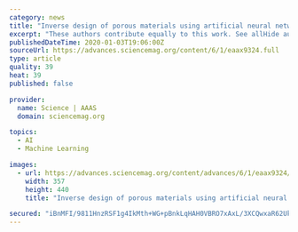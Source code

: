 ```yaml
---
category: news
title: "Inverse design of porous materials using artificial neural networks"
excerpt: "These authors contribute equally to this work. See allHide authors and affiliations Generating optimal nanomaterials using artificial neural networks can potentially lead to a notable revolution in future materials design. Although progress has been made in creating small and simple molecules, complex materials such as crystalline porous ..."
publishedDateTime: 2020-01-03T19:06:00Z
sourceUrl: https://advances.sciencemag.org/content/6/1/eaax9324.full
type: article
quality: 39
heat: 39
published: false

provider:
  name: Science | AAAS
  domain: sciencemag.org

topics:
  - AI
  - Machine Learning

images:
  - url: https://advances.sciencemag.org/content/advances/6/1/eaax9324/F6.medium.gif
    width: 357
    height: 440
    title: "Inverse design of porous materials using artificial neural networks"

secured: "iBnMFI/9811HnzRSF1g4IkMth+WG+pBnkLqHAH0VBRO7xAxL/3XCQwxaR62Uk5mU9gg2m+eVcJkFIy8ddiyPrvI/PLHAaqrUlQRKo2mZ5r3tqdpCEr2dvNdHX11RdIbgrcE2UZOWEG/aa5G1kR6hx+hz27yuA8f1YvMaQu0vSlQXkejVDUxEOEGesaZ3BBBae91xw/iZExdwr5wKVNsDnHAWmrIA7CZA6mBNb9vC4UjH2+nYmb7jm+Ervp/geSJUgYuZuRaNWjyIoDYddiAcL61rVhpc7Xbwb9N6KIMAaVM=;j1aQfcsxu9TAiJbJlHtXJQ=="
---
```


